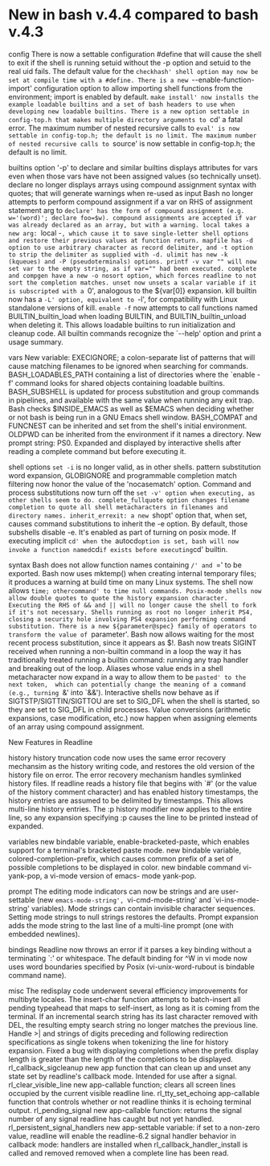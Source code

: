 # New in bash v.4.4 compared to bash v.4.3


config
There is now a settable configuration #define that will cause the shell
to exit if the shell is running setuid without the -p option and setuid to the real uid fails.
The default value for the `checkhash' shell option may now be set at compile time with a #define.
There is a new `--enable-function-import' configuration option to allow
importing shell functions from the environment; import is enabled by default.
`make install' now installs the example loadable builtins and a set of bash headers to use when developing new loadable builtins.
There is a new option settable in config-top.h that makes multiple directory arguments to `cd' a fatal error.
The maximum number of nested recursive calls to `eval' is now settable in config-top.h; the default is no limit.
The maximum number of nested recursive calls to `source' is now settable in config-top.h; the default is no limit.

builtins
option '-p' to declare and similar builtins displays attributes for vars even when those vars have not been assigned values (so technically unset).
declare no longer displays arrays using compound assignment syntax with quotes; that will generate warnings when re-used as input
Bash no longer attempts to perform compound assignment if a var on RHS of assignment statement arg to `declare' has the form of compound assignment (e.g. w='(word)'; declare foo=$w). compound assignments are accepted if var was already declared as an array, but with a warning.
local takes a new arg: `local -`, which cause it to save single-letter shell options and restore their previous values at function return.
mapfile has -d option to use arbitrary character as record delimiter, and -t option to strip the delimiter as supplied with -d.
ulimit has new -k (kqueues) and -P (pseudoterminals) options.
printf -v var "" will now set var to the empty string, as if var="" had been executed.
complete and compgen have a new -o nosort option, which forces readline to not sort the completion matches.
unset now unsets a scalar variable if it is subscripted with a `0', analogous to the ${var[0]} expansion.
kill builtin now has a `-L' option, equivalent to `-l', for compatibility with Linux standalone versions of kill.
`enable -f` now attempts to call functions named BUILTIN_builtin_load when loading BUILTIN, and BUILTIN_builtin_unload when deleting it.
This allows loadable builtins to run initialization and cleanup code.
All builtin commands recognize the `--help' option and print a usage summary.

vars
New variable: EXECIGNORE; a colon-separate list of patterns that will cause matching filenames to be ignored when searching for commands.
BASH_LOADABLES_PATH containing a list of directories where the `enable -f' command looks for shared objects containing loadable builtins.
BASH_SUBSHELL is updated for process substitution and group commands in pipelines, and available with the same value when running any exit trap.
Bash checks $INSIDE_EMACS as well as $EMACS when deciding whether or not bash is being run in a GNU Emacs shell window.
BASH_COMPAT and FUNCNEST can be inherited and set from the shell's initial environment.
OLDPWD can be inherited from the environment if it names a directory.
New prompt string: PS0. Expanded and displayed by interactive shells after reading a complete command but before executing it.

shell options
`set -i` is no longer valid, as in other shells.
pattern substitution word expansion, GLOBIGNORE and programmable completion match filtering now honor the value of the 'nocasematch' option.
Command and process substitutions now turn off the `set -v' option when executing, as other shells seem to do.
complete_fullquote option changes filename completion to quote all shell metacharacters in filenames and directory names.
inherit_errexit: a new `shopt' option that, when set, causes command substitutions to inherit the -e option.
By default, those subshells disable -e.  It's enabled as part of turning on posix mode.
If executing implicit `cd' when the `autocd` option is set, bash will now invoke a function named `cd` if exists before executing `cd' builtin.

syntax
Bash does not allow function names containing `/' and `=' to be exported.
Bash now uses mktemp() when creating internal temporary files; it produces a warning at build time on many Linux systems.
The shell now allows `time; othercommand' to time null commands.
Posix-mode shells now allow double quotes to quote the history expansion character.
Executing the RHS of && and || will no longer cause the shell to fork if it's not necessary.
Shells running as root no longer inherit PS4, closing a security hole involving PS4 expansion performing command substitution.
There is a new ${parameter@spec} family of operators to transform the value of `parameter'.
Bash now allows waiting for the most recent process substitution, since it appears as $!.
Bash now treats SIGINT received when running a non-builtin command in a loop the way it has traditionally
treated running a builtin command: running any trap handler and breaking out of the loop.
Aliases whose value ends in a shell metacharacter now expand in a way to allow them to be `pasted' to the next token, 
which can potentially change the meaning of a command (e.g., turning `&' into `&&').
Interactive shells now behave as if SIGTSTP/SIGTTIN/SIGTTOU are set to SIG_DFL when the shell is started, 
so they are set to SIG_DFL in child processes.
Value conversions (arithmetic expansions, case modification, etc.) now happen when assigning elements of an array using compound assignment.





New Features in Readline

history
history truncation code now uses the same error recovery mechansim as the history writing code, and restores 
the old version of the history file on error. The error recovery mechanism handles symlinked history files.
If readline reads a history file that begins with `#' (or the value of the history comment character) and has enabled 
history timestamps, the history entries are assumed to be delimited by timestamps. This allows multi-line history entries.
The :p history modifier now applies to the entire line, so any expansion specifying :p causes the line to be printed instead of expanded.

variables
new bindable variable, enable-bracketed-paste, which enables support for a terminal's bracketed paste mode.
new bindable variable, colored-completion-prefix, which causes common prefix of a set of possible completions to be displayed in color.
new bindable command vi-yank-pop, a vi-mode version of emacs- mode yank-pop.

prompt
The editing mode indicators can now be strings and are user-settable (new `emacs-mode-string', `vi-cmd-mode-string' and `vi-ins-mode-string' variables). Mode strings can contain invisible character sequences. Setting mode strings to null strings restores the defaults.
Prompt expansion adds the mode string to the last line of a multi-line prompt (one with embedded newlines).

bindings
Readline now throws an error if it parses a key binding without a terminating `:' or whitespace.
The default binding for ^W in vi mode now uses word boundaries specified by Posix (vi-unix-word-rubout is bindable command name).

misc
The redisplay code underwent several efficiency improvements for multibyte locales.
The insert-char function attempts to batch-insert all pending typeahead that maps to self-insert, as long as it is coming from the terminal.
If an incremental search string has its last character removed with DEL, the resulting empty search string no longer matches the previous line.
Handle >| and strings of digits preceding and following redirection specifications as single tokens when tokenizing the line for history expansion.
Fixed a bug with displaying completions when the prefix display length is greater than the length of the completions to be displayed.
rl_callback_sigcleanup new app function that can clean up and unset any state set by readline's callback mode. Intended for use after a signal.
rl_clear_visible_line new app-callable function; clears all screen lines occupied by the current visible readline line.
rl_tty_set_echoing app-callable function that controls whether or not readline thinks it is echoing terminal output.
rl_pending_signal new app-callable function: returns the signal number of any signal readline has caught but not yet handled.
rl_persistent_signal_handlers new app-settable variable: if set to a non-zero value, readline will enable the readline-6.2 signal handler behavior in callback mode: handlers are installed when rl_callback_handler_install is called and removed removed when a complete line has been read.

